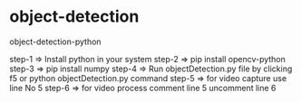 # object-detection
object-detection-python

step-1 => Install python in your system
step-2 => pip install opencv-python
step-3 => pip install numpy
step-4 => Run objectDetection.py file by clicking f5 or python objectDetection.py command
step-5 => for video capture use line No 5
step-6 => for video process comment line 5 uncomment line 6
